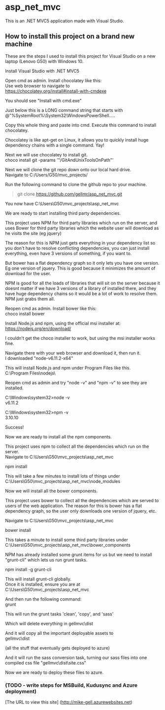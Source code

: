 # asp_net_mvc #
This is an .NET MVC5 application made with Visual Studio.


## How to install this project on a brand new machine ##

These are the steps I used to install this project for Visual
Studio on a new laptop (Lenovo G50) with Windows 10.

Install Visual Studio with .NET MVC5

Open cmd as admin. Install chocolatey like this:  
Use web browser to navigate to  
https://chocolatey.org/install#install-with-cmdexe

You should see "Install with cmd.exe"

Just below this is a LONG command string that starts with  
@"%SystemRoot%\System32\WindowsPowerShell.....

Copy this whole thing and paste into cmd. Execute this command
to install chocolatey.

Chocolatey is like apt-get on Linux, it allows you to quickly
install huge dependency chains with a single command. Yay!

Next we will use chocolatey to install git.  
choco install git -params '"/GitAndUnixToolsOnPath"'

Next we will clone the git repo down onto our local hard drive.  
Navigate to C:/Users/G50/mvc_projects/

Run the following command to clone the github repo to your machine.  
> git clone https://github.com/gellmr/asp_net_mvc.git

You now have C:\Users\G50\mvc_projects\asp_net_mvc

We are ready to start installing third party dependencies.

This project uses NPM for third party libraries which run
on the server, and uses Bower for third party libraries which
the website user will download as he visits the site (eg jquery)

The reason for this is NPM just gets everything in your dependency
list so you don't have to resolve conflicting dependencies, you
can just install everything, even have 3 versions of something,
if you want to.

But bower has a flat dependency graph so it only lets
you have one version. Eg one version of jquery. This is good because it minimizes the
amount of download for the user.

NPM is good for all the loads of libraries
that will sit on the server because it doesnt matter if we have 3 versions of a library
of installed there, and they have huge dependency chains so it would be a lot of work to resolve
them. NPM just grabs them all.

Reopen cmd as admin. Install bower like this:  
choco install bower

Install Node.js and npm, using the official msi installer at:  
https://nodejs.org/en/download/

I couldn't get the choco installer to work, but using the msi installer works fine.

Navigate there with your web browser and download it, then run it.  
I downloaded "node-v6.11.2-x64"

This will install Node.js and npm under Program Files like this.  
C:\Program Files\nodejs\

Reopen cmd as admin and try "node -v" and "npm -v" to see they are installed.

C:\Windows\system32>node -v  
v6.11.2

C:\Windows\system32>npm -v  
3.10.10

Success!

Now we are ready to install all the npm components.

This project uses npm to collect all the dependencies which run on the server.  
Navigate to C:\Users\G50\mvc_projects\asp_net_mvc

npm install

This will take a few minutes to install lots of things under  
C:\Users\G50\mvc_projects\asp_net_mvc\node_modules

Now we will install all the bower components.

This project uses bower to collect all the dependencies which are served
to users of the web application. The reason for this is bower has a flat
dependency graph, so the user only downloads one version of jquery, etc.

Navigate to C:\Users\G50\mvc_projects\asp_net_mvc

bower install

This takes a minute to install some third party libraries under  
C:\Users\G50\mvc_projects\asp_net_mvc\bower_components

NPM has already installed some grunt items for us but we need
to install "grunt-cli" which lets us run grunt tasks.

npm install -g grunt-cli

This will install grunt-cli globally.  
Once it is installed, ensure you are at  
C:\Users\G50\mvc_projects\asp_net_mvc

And then run the following command:  
grunt

This will run the grunt tasks 'clean', 'copy', and 'sass'

Which will delete everything in gellmvc\dist

And it will copy all the important deployable assets to  
gellmvc\dist

(all the stuff that eventually gets deployed to azure)

And it will run the sass conversion task, turning our sass
files into one compiled css file "gellmvc\dist\site.css"

Now we are ready to deploy these files to azure.

### (TODO - write steps for MSBuild, Kudusync and Azure deployment) ###

[The URL to view this site] (http://mike-gell.azurewebsites.net)